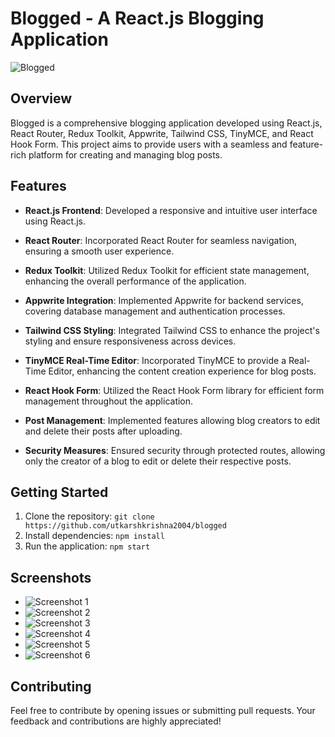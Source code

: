 # Blogged - A React.js Blogging Application

![Blogged](https://res.cloudinary.com/dt686xyud/image/upload/v1704402609/nn3fkhlqiy4t4rltp89g.png)

## Overview

Blogged is a comprehensive blogging application developed using React.js, React Router, Redux Toolkit, Appwrite, Tailwind CSS, TinyMCE, and React Hook Form. This project aims to provide users with a seamless and feature-rich platform for creating and managing blog posts.

## Features

- **React.js Frontend**: Developed a responsive and intuitive user interface using React.js.

- **React Router**: Incorporated React Router for seamless navigation, ensuring a smooth user experience.

- **Redux Toolkit**: Utilized Redux Toolkit for efficient state management, enhancing the overall performance of the application.

- **Appwrite Integration**: Implemented Appwrite for backend services, covering database management and authentication processes.

- **Tailwind CSS Styling**: Integrated Tailwind CSS to enhance the project's styling and ensure responsiveness across devices.

- **TinyMCE Real-Time Editor**: Incorporated TinyMCE to provide a Real-Time Editor, enhancing the content creation experience for blog posts.

- **React Hook Form**: Utilized the React Hook Form library for efficient form management throughout the application.

- **Post Management**: Implemented features allowing blog creators to edit and delete their posts after uploading.

- **Security Measures**: Ensured security through protected routes, allowing only the creator of a blog to edit or delete their respective posts.

## Getting Started

1. Clone the repository: `git clone https://github.com/utkarshkrishna2004/blogged`
2. Install dependencies: `npm install`
3. Run the application: `npm start`

## Screenshots

- ![Screenshot 1](https://res.cloudinary.com/dt686xyud/image/upload/v1704402609/cp32vtnztlykijikbemn.png)
- ![Screenshot 2](https://res.cloudinary.com/dt686xyud/image/upload/v1704402609/vwrkouauxmq3lccywkgv.png)
- ![Screenshot 3](https://res.cloudinary.com/dt686xyud/image/upload/v1704402610/eye9acvibz8kzzixvon1.png)
- ![Screenshot 4](https://res.cloudinary.com/dt686xyud/image/upload/v1704402610/ptztudqvzpwd9rtv6qts.png)
- ![Screenshot 5](https://res.cloudinary.com/dt686xyud/image/upload/v1704402610/f2hwl0xuzgsx8mdt5t2x.png)
- ![Screenshot 6](https://res.cloudinary.com/dt686xyud/image/upload/v1704402610/d7soj64nxs44grky1nkt.png)

## Contributing

Feel free to contribute by opening issues or submitting pull requests. Your feedback and contributions are highly appreciated!